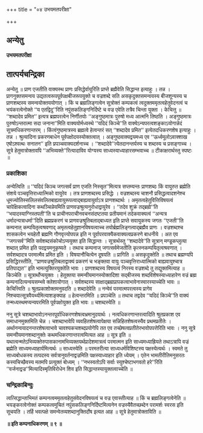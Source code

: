 +++
title = "०४ उभयमतपरीक्षा"

+++


## अन्येतु

**उभयमतपरीक्षा**

## **तात्पर्यचन्द्रिका**

अन्येतु ॥ प्राण एजतीति वाक्यस्थ प्राणः प्रसिद्धेर्वायुरिति प्राप्ते ब्रह्मैवेति सिद्धान्त इत्याहुः । तन्न । प्रागनुक्तसमन्वय उद्यतत्वरूपपूर्वपक्षबीजरूपयुक्ते च वज्रशब्दे सति असकृदुक्तसमन्वयस्य बीजशून्यस्य च प्राणशब्दस्य समन्वयोक्तययोगात् । किं च ब्रह्मलिङ्गत्वेन सूत्रोक्तं कम्पकत्वं त्वदुक्तममृतत्वहेतुवेदनत्वं च भयंकरत्वेनोक्ते ‘‘य एतद्विदु’’रिति नपुंसकलिङ्गनिर्दिष्टे च वज्र एवेति तत्रैव चिन्ता युक्ता । केचित्तु ॥ ‘‘शब्दादेव प्रमित’’ इत्यत्र ब्रह्मपरत्वेन निर्णीतयोः ‘‘अङ्गुष्ठमात्रः पुरुषो मध्य आत्मनि तिष्ठति । अङ्गुष्ठमात्रः पुरुषोऽन्तरात्मा सदा जनाना’’मिति वाक्ययोर्मध्यस्थे ‘‘यदिदं किञ्चे’’ति वाक्येऽन्यपरत्वशङ्काऽयोगान्नेदं सूत्रमधिकरणान्तरम् । किंत्वंगुष्ठमात्रस्य ब्रह्मत्वे हेत्वन्तरं सत् ‘‘शब्दादेव प्रमित’’ इत्येतदधिकरणशेष इत्याहुः । तन्न । श्रुत्यादिना प्रकरणबाधेन पूर्वपक्षोदयस्योक्तत्वात् । अङ्गुष्ठवाक्यद्वयमध्य एव ‘‘ऊर्ध्वमूलोऽवाक्शाख एषोऽश्वत्थः सनातन’’ इति प्रपञ्चवाक्यदर्शनाच्च । ‘‘शब्दादेवे’’त्येतदानन्तर्यस्य च शब्दस्य च प्रसङ्गाच्च । सूत्रे हेतुमात्रोक्तावपि ‘‘अभिव्यक्ते’’रित्यादाविव योग्यस्य साध्यस्याध्याहारसम्भवाच्च ॥ टीकाक्षरार्थस्तु स्पष्टः ॥

### **प्रकाशिका**

अन्येत्विति ॥ ‘‘यदिदं किञ्च जगत्सर्वं प्राण एजति निस्सृत’’मित्यत्र सप्तम्यन्तः प्राणशब्दः किं वायुरुत ब्रह्मेति संशये पञ्चवृत्तिराध्यात्मिको वायुरेव । तत्र प्राणशब्दस्य प्रसिद्धेः । वज्रशब्दस्य चाशनौ प्रसिद्धत्वादशनेश्च धूमज्योतिस्सलिलसंवलितबाह्यवायुरूपत्वाद्बाह्यवायुर्वाऽत्र प्राणशब्दार्थः । अमृतत्वहेतुवित्तिविषयत्वं चापेक्षिकत्वादिना कथञ्चिन्नेयमिति प्राणवज्रश्रुत्यनुरोधाद्वायुरेव । ‘‘तदेव शुक्रं तद्ब्रह्मे’’ति ‘‘भयादस्याग्निस्तपती’’ति च प्राचीनपराचीनवचनसंदष्टतया प्रतीयमानं तदेकवाक्यत्वं ‘‘अन्यत्र धर्मादन्यत्राधर्मा’’दिति ब्रह्मप्रकरणं च प्राणवज्रश्रुतिबलाद्बाध्यत इति प्राप्ते सवायुकस्य जगतः ‘‘एजती’’ति कम्पनात् कम्पयितृत्वश्रवणाद् अमृतत्वहेतुज्ञानविषयत्वाच्च तयोर्ब्रह्मलिङ्गत्वाद्ब्रह्मैव प्राणः । वज्रशब्दश्च शासकत्वेन भयहेतौ ब्रह्मणि गौणवृत्त्योपपन्न इति न पूर्वापरवाक्यैकवाक्यत्वप्रकरणे बाधनीये । अत एव ‘‘जगत्सर्व’’मिति सर्वशब्दसंकोचोऽप्ययुक्त इति सिद्धान्तः । सूत्रार्थस्तु ‘‘शब्दादेवे’’ति सूत्रान् मण्डूकप्लुत्या शब्दात् प्रमित इति पदद्वयमनुकृष्यते । तथाच कम्पनाज् जगत्सर्वमेजतीति कृत्स्नकम्पयितृत्वश्रवणात् । सर्वशब्दादत्र परमात्मैव प्रमित इति । विषयानौचित्येन दूषयति ॥ प्रागिति ॥ असकृदुक्तेति ॥ तथाच ब्रह्मण्यपि प्रसिद्धिरस्तीति, ‘‘प्राणवज्रश्रुतिबलाद्वाक्यं प्रकरणं च भङ्क्तवा वायुः पञ्चवृत्तिराध्यात्मिको बाह्यवायुश्चात्र प्रतिपाद्यत’’ इति भामत्युक्तिरयुक्तेति भावः । प्राणशब्दस्य विषयत्वं निरस्य वज्रशब्दे तु तद्युक्तमित्याह ॥ किञ्चेति ॥ सूत्रार्थोप्ययुक्तः । हेतूक्तया समन्वीयमानस्योक्तदिशा सद्बीजस्य शब्दविशेषस्याध्याहारेण वज्रं ब्रह्म कम्पनादित्यन्वयसम्भवे क्लेशायोगात् । सर्वशब्दस्य साक्षाद्ब्रह्मप्रापकत्वाभावेनास्वारस्याच्चेति भावः ॥ केचित्त्विति ॥ श्रुतप्रकाशोक्तमनुवदति ॥ शब्दादेवेति ॥ नन्वेवं परमात्मपरत्वस्य प्रागेव निश्चयात्सूत्रवैयर्थ्यमित्याशङ्क्याह ॥ हेत्वन्तरमिति ॥ प्रपञ्चेति ॥ तथाच तद्वदेव ‘‘यदिदं किञ्चे’’ति वाक्यं तन्मध्यस्थमप्यन्यपरमिति पूर्वपक्षोयुक्त इति भावः ॥ चशब्दस्येति ॥

ननु सूत्रे चशब्दाभावोऽनन्तरपूर्वाधिकरणशेषत्वभ्रमानुदयार्थः । नत्वधिकरणान्तरत्वादिति श्रुतप्रकाश एव समाधानमुक्तमिति चेन्न । चशब्दाभावेपि व्यवहितशेषत्वापेक्षया सन्निहितशेषत्वस्यैव प्रथमप्रतीतेः । अर्थानन्वयादनन्तरशेषत्वाभावे चावश्यकचशब्दप्रयोगेपि तत एव तच्छेषत्वप्रतीतेरभावोपपत्तेरिति भावः । ननु सूत्रे समन्वीयमानशब्दानुक्तेः कथमधिकरणान्तरत्वमित्यत आह ॥ सूत्र इति ॥ यथात्वन्मतेऽभिव्यक्तेरुपासकानामभिव्यक्तयर्थप्रादेशमात्रत्वं परमात्मन इति साध्यमध्याह्रियते तथाऽत्रापि वज्रं ब्रह्मेति साध्यमध्याहार्यमित्यर्थः ॥ साध्यस्येति ॥ परमतरीत्या साध्यधर्मविशिष्टस्य पक्षस्येत्यर्थः । स्वमते तु साध्यबोधकस्य तत्पदस्य सर्वत्रानुवर्तनाद्वज्रमिति पक्षस्याध्याहार इति ध्येयम् । एतेन भामतीरीतिमनुसरतः कस्यचिच्छैवस्य मतमपि प्रत्युक्तं बोध्यम् । ‘‘नभस्वतोऽपि सर्वाः स्युश्चेष्टाभगवतो हरे’’रिति ‘‘वर्जनाद्वज्र’’मित्यादिस्मृतिविरोधेन शिव इति सिद्धान्तस्यायुक्तत्वाच्चेति ॥

### **चन्द्रिकाबिन्दुः**

त्वत्सिद्धान्ताभिमतं कम्पनत्वममृतत्वहेतुसंवेदनविषयत्वं च वज्र एवास्तीत्याह ॥ किं च ब्रह्मलिङ्गत्वेनेति ॥ भयङ्करत्वेनोक्तं कम्पकत्वमुचितं नपुंसकलिङ्गनिर्दिष्टमित्यनेन वज्रस्यैवैतच्छब्देन परामर्शः स्वरस इति सूचयति । तर्हि भवत्पक्षे समन्वेतव्यशब्दानुक्तिर्दोष इत्यत आह ॥ सूत्रे हेतुमात्रोक्ताविति ॥

**॥ इति कम्पनाधिकरणम् ॥ ९ ॥**

